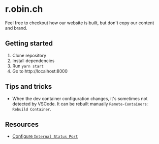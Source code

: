 # r.obin.ch

Feel free to checkout how our website is built, but don't copy our content and brand.

## Getting started

1. Clone repository
1. Install dependencies
1. Run `yarn start`
1. Go to http://localhost:8000

## Tips and tricks

- When the dev container configuration changes, it's sometimes not detected by VSCode. It can be rebuilt manually `Remote-Containers: Rebuild Container`.

## Resources

- [Configure `Internal Status Port`](https://github.com/gatsbyjs/gatsby/pull/25862)
